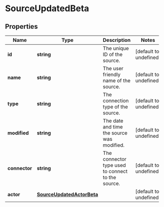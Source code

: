 # SourceUpdatedBeta

## Properties

Name | Type | Description | Notes
------------ | ------------- | ------------- | -------------
**id** | **string** | The unique ID of the source. | [default to undefined]
**name** | **string** | The user friendly name of the source. | [default to undefined]
**type** | **string** | The connection type of the source. | [default to undefined]
**modified** | **string** | The date and time the source was modified. | [default to undefined]
**connector** | **string** | The connector type used to connect to the source. | [default to undefined]
**actor** | [**SourceUpdatedActorBeta**](SourceUpdatedActorBeta.md) |  | [default to undefined]

